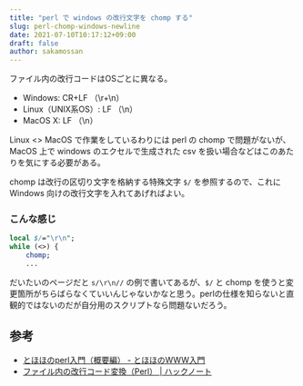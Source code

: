 ```yaml
---
title: "perl で windows の改行文字を chomp する"
slug: perl-chomp-windows-newline
date: 2021-07-10T10:17:12+09:00
draft: false
author: sakamossan
---
```


ファイル内の改行コードはOSごとに異なる。

- Windows: CR+LF （\r+\n）
- Linux（UNIX系OS）: LF （\n）
- MacOS X: LF （\n）

Linux <> MacOS で作業をしているわりには perl の chomp で問題がないが、
MacOS 上で windows のエクセルで生成された csv を扱い場合などはこのあたりを気にする必要がある。

chomp は改行の区切り文字を格納する特殊文字 `$/` を参照するので、これに Windows 向けの改行文字を入れてあげればよい。

### こんな感じ

```perl
local $/="\r\n";
while (<>) {
    chomp;
    ...
```

だいたいのページだと `s/\r\n//` の例で書いてあるが、`$/` と chomp を使うと変更箇所がちらばらなくていいんじゃないかなと思う。perlの仕様を知らないと直観的ではないのだが自分用のスクリプトなら問題ないだろう。


## 参考

- [とほほのperl入門（概要編） - とほほのWWW入門](https://www.tohoho-web.com/wwwperl1.htm)
- [ファイル内の改行コード変換（Perl） | ハックノート](https://hacknote.jp/archives/22105/)
